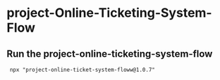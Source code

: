 # project-Online-Ticketing-System-Flow



## Run the project-online-ticketing-system-flow

````
 npx "project-online-ticket-system-floww@1.0.7"

 ````
